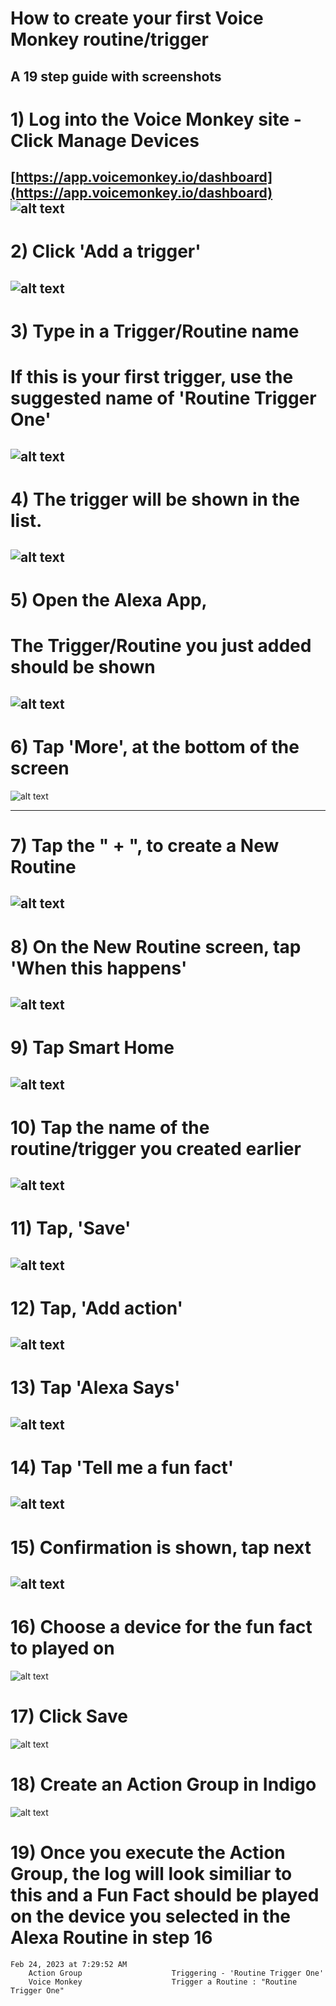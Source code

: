 # How to create your first Voice Monkey routine/trigger

## A 19 step guide with screenshots

# 1) Log into the Voice Monkey site - Click Manage Devices

[https://app.voicemonkey.io/dashboard](https://app.voicemonkey.io/dashboard)
![alt text](https://github.com/anyone2/IndigoPlugin-Voice-Monkey/blob/main/Screenshots/Create%20a%20Device/01-Voice%20Monkey%20Website.jpeg)
---

# 2) Click 'Add a trigger'

![alt text](https://github.com/anyone2/IndigoPlugin-Voice-Monkey/blob/main/Screenshots/Create%20a%20Trigger/01-VM%20Routine%20Triggers.jpg)
---

# 3) Type in a Trigger/Routine name
# If this is your first trigger, use the suggested name of 'Routine Trigger One'
![alt text](https://github.com/anyone2/IndigoPlugin-Voice-Monkey/blob/main/Screenshots/Create%20a%20Trigger/02-VM%20Add%20a%20Trigger.jpg)
---

# 4) The trigger will be shown in the list.  
![alt text](https://github.com/anyone2/IndigoPlugin-Voice-Monkey/blob/main/Screenshots/Create%20a%20Trigger/03-VM%20Trigger%20Added.jpg)
---


# 5) Open the Alexa App,  
# The Trigger/Routine you just added should be shown

![alt text](https://github.com/anyone2/IndigoPlugin-Voice-Monkey/blob/main/Screenshots/Create%20a%20Trigger/04-Alexa%20app%20-%20Routine%20Trigger%20One%20connected.jpeg)
---

# 6) Tap 'More', at the bottom of the screen

![alt text](https://github.com/anyone2/IndigoPlugin-Voice-Monkey/blob/main/Screenshots/Create%20a%20Device/06-Alexa%20app%20-%20select%20'More'.jpeg)

<!-- ![alt text](https://github.com/anyone2/IndigoPlugin-Voice-Monkey/blob/main/Screenshots/Create%20a%20Trigger/06-Alexa%20app%20-%20select%20'Routines'.jpeg) -->
---

# 7) Tap the " + ", to create a New Routine

![alt text](https://github.com/anyone2/IndigoPlugin-Voice-Monkey/blob/main/Screenshots/Create%20a%20Trigger/07-Alexa%20app%20-%20click%20plus%20'%2B'%20sign.jpeg)
---

# 8) On the New Routine screen, tap 'When this happens'

![alt text](https://github.com/anyone2/IndigoPlugin-Voice-Monkey/blob/main/Screenshots/Create%20a%20Trigger/08-Alexa%20app%20-%20New%20Routine%20-%20Blank.jpeg)
---

# 9) Tap Smart Home

![alt text](https://github.com/anyone2/IndigoPlugin-Voice-Monkey/blob/main/Screenshots/Create%20a%20Device/09-Alexa%20app%20-%20now%20click%20-%20Smart%20Home.jpeg)
---

# 10) Tap the name of the routine/trigger you created earlier

![alt text](https://github.com/anyone2/IndigoPlugin-Voice-Monkey/blob/main/Screenshots/Create%20a%20Trigger/10-Alexa%20app%20-%20select%20the%20routine%20you%20create%20on%20the%20voicemonkey%20site.jpeg)
---

# 11) Tap, 'Save'

![alt text](https://github.com/anyone2/IndigoPlugin-Voice-Monkey/blob/main/Screenshots/Create%20a%20Trigger/11-Alexa%20app%20-%20Click%20Save.jpeg)
---


# 12) Tap, 'Add action'

![alt text](https://github.com/anyone2/IndigoPlugin-Voice-Monkey/blob/main/Screenshots/Create%20a%20Trigger/12-Alexa%20app%20-%20Add%20action.jpeg)
---

# 13) Tap 'Alexa Says'

![alt text](https://github.com/anyone2/IndigoPlugin-Voice-Monkey/blob/main/Screenshots/Create%20a%20Trigger/13-Alexa%20app%20-%20Alexa%20Says.jpeg)
---


# 14) Tap 'Tell me a fun fact'

![alt text](https://github.com/anyone2/IndigoPlugin-Voice-Monkey/blob/main/Screenshots/Create%20a%20Trigger/14-Alexa%20app%20-%20Fun%20Fact.jpeg)
---


# 15) Confirmation is shown, tap next

![alt text](https://github.com/anyone2/IndigoPlugin-Voice-Monkey/blob/main/Screenshots/Create%20a%20Trigger/15-Alexa%20app%20-%20Fun%20Fact%20-%20confirmation.jpeg)
---

# 16) Choose a device for the fun fact to played on


![alt text](https://github.com/anyone2/IndigoPlugin-Voice-Monkey/blob/main/Screenshots/Create%20a%20Trigger/16-Alexa%20app%20-%20Choose%20Device.jpeg)


# 17) Click Save

![alt text](https://github.com/anyone2/IndigoPlugin-Voice-Monkey/blob/main/Screenshots/Create%20a%20Trigger/17-Alexa%20app%20-%20Tap%20Save.jpeg)

# 18) Create an Action Group in Indigo

![alt text](https://github.com/anyone2/IndigoPlugin-Voice-Monkey/blob/main/Screenshots/Create%20a%20Trigger/18-Indigo%20-%20Action%20Group%20Creation.jpg)


# 19) Once you execute the Action Group, the log will look similiar to this and a Fun Fact should be played on the device you selected in the Alexa Routine in step 16

	Feb 24, 2023 at 7:29:52 AM
		Action Group                    Triggering - 'Routine Trigger One'
		Voice Monkey                    Trigger a Routine : "Routine Trigger One"
